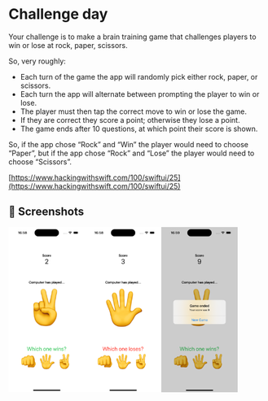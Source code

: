 # Challenge day

Your challenge is to make a brain training game that challenges players to win or lose at rock, paper, scissors.

So, very roughly:

* Each turn of the game the app will randomly pick either rock, paper, or scissors.
* Each turn the app will alternate between prompting the player to win or lose.
* The player must then tap the correct move to win or lose the game.
* If they are correct they score a point; otherwise they lose a point.
* The game ends after 10 questions, at which point their score is shown.

So, if the app chose “Rock” and “Win” the player would need to choose “Paper”, but if the app chose “Rock” and “Lose” the player would need to choose “Scissors”.

[https://www.hackingwithswift.com/100/swiftui/25](https://www.hackingwithswift.com/100/swiftui/25)

## 📸 Screenshots

<img src="./_screenshots/Simulator%20Screenshot%20-%20iPhone%2015%20Pro%20-%202024-09-11%20at%2016.58.34.png" title="Screenshot 1" width="150"/><img src="./_screenshots/Simulator%20Screenshot%20-%20iPhone%2015%20Pro%20-%202024-09-11%20at%2016.58.51.png" title="Screenshot 2" width="150"/><img src="./_screenshots/Simulator%20Screenshot%20-%20iPhone%2015%20Pro%20-%202024-09-11%20at%2016.59.32.png" title="Screenshot 3" width="150"/>
